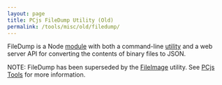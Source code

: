 ```yaml
---
layout: page
title: PCjs FileDump Utility (Old)
permalink: /tools/misc/old/filedump/
---
```


FileDump is a Node [module](lib/filedump.js) with both a command-line [utility](bin/filedump.js) and a web server API for converting the contents of binary files to JSON.

NOTE: FileDump has been superseded by the [FileImage](../../../fileimage/) utility.  See [PCjs Tools](../../../) for more information.
